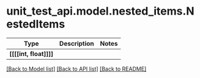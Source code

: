 # unit_test_api.model.nested_items.NestedItems

Type | Description | Notes
------------- | ------------- | -------------
**[[[[int, float]]]]** |  | 

[[Back to Model list]](../../README.md#documentation-for-models) [[Back to API list]](../../README.md#documentation-for-api-endpoints) [[Back to README]](../../README.md)

